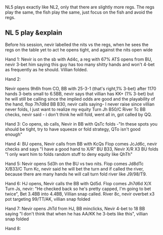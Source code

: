 
NL5 plays exactly like NL2, only that there are slightly more regs. The regs play the same, the fish play the same, just focus on the fish and avoid the regs.

## NL 5 play &explain

Before his session, nevir labelled the nits vs the regs,
when he sees the regs on the table yet to act he opens tight, and against the nits open wide

Hand 1:
Nevir is on the sb with Ad4c, a reg with 67% ATS opens from BU, nevir 3-bet him saying this guy has too many shitty hands and won't 4-bet as frequently as he should. Villian folded.

Hand 2:

Nevir opens 9h6h from CO, BB with 25-3-1 (that's right,1% 3-bet) after 1170 hands 3-bets small to 6.5BB, nevir says that villian has KK+ (1% 3-bet) but he will still be calling since the implied odds are good and the playability of the hand,
flop 7h7d8d BB B30, nevir calls saying- I never raise since villian never folds, I just want to realize my equity
Turn Jh B50/C
River Tc BB checks, nevir said - i don't think he will fold, went all in, got called by QQ.

Hand 3:
Co opens, sb calls, Nevir in BB with QsTc folds -"In these spots you should be tight, try to have squeeze or fold strategy, QTo isn't good enough"

Hand 4:
BU opens, Nevir calls from BB with KcQs
Flop comes JcJd6c, nevir checks and says "I have a good hand to X/R" BU B33, Nevir X/R X3 BU folds "I only want him to folds random stuff to deny equity like QhTh"

Hand 5:
Nevir opens 5d3h on the BU vs two nits.
Flop comes Jd8dTc X/B33/C
Turn Kc, nevir said he will bet the turn and if called the river, because there are many hands he will call turn fold river like J9/98/T9.

Hand 6:
HJ opens, Nevir calls the BB with Qd5d.
Flop comes Jh7d6d X/X
Turn Js, nevir: "He checked back so he's pretty capped, I'm going to bet twice", Bet 3.4BB into 4.4BB, Villian snap called. 
River 8c, nevir overbet x3 pot targeting 99/TT/AK, villian snap folded

Hand 7:
Nevir opens JhTd from HJ, BB minclicks, Nevir 4-bet to 18 BB saying "I don't think that when he has AA/KK he 3-bets like this", villian snap folded

Hand 8:

